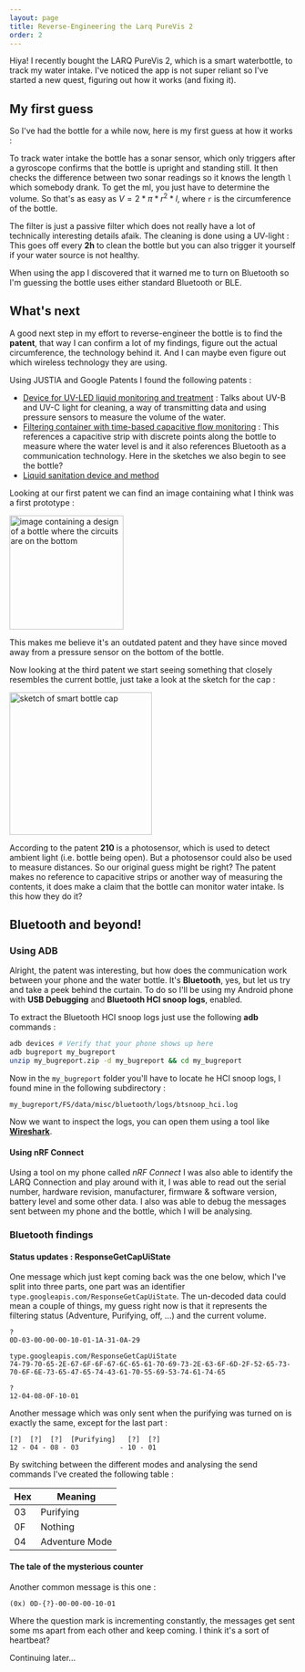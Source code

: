 ```yaml
---
layout: page
title: Reverse-Engineering the Larq PureVis 2
order: 2
---
```


Hiya! I recently bought the LARQ PureVis 2, which is a smart waterbottle, to track my water intake.
I've noticed the app is not super reliant so I've started a new quest, figuring out how it works (and fixing it).

## My first guess
So I've had the bottle for a while now, here is my first guess at how it works :

To track water intake the bottle has a sonar sensor, which only triggers after a gyroscope confirms that the bottle is upright and standing still.
It then checks the difference between two sonar readings so it knows the length `l` which somebody drank. To get the ml, you just have to determine the volume.
So that's as easy as $V = 2* \pi * r^2 * l$, where `r` is the circumference of the bottle. 

The filter is just a passive filter which does not really have a lot of technically interesting details afaik. 
The cleaning is done using a UV-light : This goes off every **2h** to clean the bottle but you can also trigger it yourself if your water source is not healthy.

When using the app I discovered that it warned me to turn on Bluetooth so I'm guessing the bottle uses either standard Bluetooth or BLE.

## What's next
A good next step in my effort to reverse-engineer the bottle is to find the **patent**, that way I can confirm a lot of my findings, figure out the actual circumference, the technology behind it.
And I can maybe even figure out which wireless technology they are using.

Using JUSTIA and Google Patents I found the following patents :
- [Device for UV-LED liquid monitoring and treatment](https://patents.google.com/patent/US10959443B2/) : Talks about UV-B and UV-C light for cleaning, a way of transmitting data and using pressure sensors to measure the volume of the water.
- [Filtering container with time-based capacitive flow monitoring](https://patents.google.com/patent/US10969262B1) : This references a capacitive strip with discrete points along the bottle to measure where the water level is and it also references Bluetooth as a communication technology. Here in the sketches we also begin to see the bottle?
- [Liquid sanitation device and method](https://patents.google.com/patent/US10906819B2)

Looking at our first patent we can find an image containing what I think was a first prototype :

<img src="https://github.com/user-attachments/assets/384116f3-b179-4cbb-b805-b8dc79a1383b" alt="image containing a design of a bottle where the circuits are on the bottom" width="200"/>

This makes me believe it's an outdated patent and they have since moved away from a pressure sensor on the bottom of the bottle.

Now looking at the third patent we start seeing something that closely resembles the current bottle, just take a look at the sketch for the cap :

<img src="https://github.com/user-attachments/assets/7f2891cb-4978-4fc1-8a1c-522b7334d28f" alt="sketch of smart bottle cap" width="250"/>

According to the patent **210** is a photosensor, which is used to detect ambient light (i.e. bottle being open). But a photosensor could also be used to measure distances. So our original guess might be right? The patent makes no reference to capacitive strips or another way of measuring the contents, it does make a claim that the bottle can monitor water intake. Is this how they do it?

## Bluetooth and beyond!
### Using ADB
Alright, the patent was interesting, but how does the communication work between your phone and the water bottle. It's **Bluetooth**, yes, but let us try and take a peek behind the curtain. To do so I'll be using my Android phone with **USB Debugging** and **Bluetooth HCI snoop logs**, enabled.

To extract the Bluetooth HCI snoop logs just use the following **adb** commands :
```bash
adb devices # Verify that your phone shows up here
adb bugreport my_bugreport
unzip my_bugreport.zip -d my_bugreport && cd my_bugreport
```
Now in the `my_bugreport` folder you'll have to locate he HCI snoop logs, I found mine in the following subdirectory : 
```
my_bugreport/FS/data/misc/bluetooth/logs/btsnoop_hci.log
```
Now we want to inspect the logs, you can open them using a tool like [**Wireshark**](https://www.wireshark.org/).  
#### Using nRF Connect
Using a tool on my phone called *nRF Connect* I was also able to identify the LARQ Connection and play around with it, I was able to read out the serial number, hardware revision, manufacturer, firmware & software version, battery level and some other data.
I also was able to debug the messages sent between my phone and the bottle, which I will be analysing.
### Bluetooth findings
#### Status updates : ResponseGetCapUiState
One message which just kept coming back was the one below, which I've split into three parts, one part was an identifier `type.googleapis.com/ResponseGetCapUiState`. The un-decoded data could mean a couple of things, my guess right now is that it represents the filtering status (Adventure, Purifying, off, ...) and the current volume.
```
?
0D-03-00-00-00-10-01-1A-31-0A-29

type.googleapis.com/ResponseGetCapUiState
74-79-70-65-2E-67-6F-6F-67-6C-65-61-70-69-73-2E-63-6F-6D-2F-52-65-73-70-6F-6E-73-65-47-65-74-43-61-70-55-69-53-74-61-74-65

?
12-04-08-0F-10-01
```
Another message which was only sent when the  purifying was turned on is exactly the same, except for the last part :
```
[?]  [?]  [?]  [Purifying]   [?]  [?]
12 - 04 - 08 - 03          - 10 - 01
```
By switching between the different modes and analysing the send commands I've created the following table : 

| Hex | Meaning         |
| --- | --------------- |
| 03  | Purifying       |
| 0F  | Nothing         |
| 04  | Adventure Mode  |


#### The tale of the mysterious counter
Another common message is this one :
```
(0x) 0D-{?}-00-00-00-10-01
```
Where the question mark is incrementing constantly, the messages get sent some ms apart from each other and keep coming. I think it's a sort of heartbeat?

Continuing later...